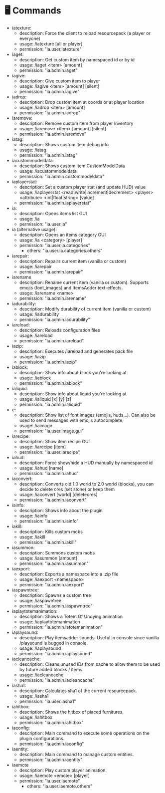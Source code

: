 # 🖥 Commands

* iatexture:
  * description: Force the client to reload resourcepack (a player or everyone)
  * usage: /iatexture \[all or player]
  * permission: "ia.user.iatexture"
* iaget:
  * description: Get custom item by namespaced id or by id
  * usage: /iaget \<item> \[amount]
  * permission: "ia.admin.iaget"
* iagive:
  * description: Give custom item to player
  * usage: /iagive \<item> \[amount] \[silent]
  * permission: "ia.admin.iagive"
* iadrop:
  * description: Drop custom item at coords or at player location
  * usage: /iadrop \<item> \[amount]
  * permission: "ia.admin.iadrop"
* iaremove:
  * description: Remove custom item from player inventory
  * usage: /iaremove \<item> \[amount] \[silent]
  * permission: "ia.admin.iaremove"
* iatag:
  * description: Shows custom item debug info
  * usage: /iatag
  * permission: "ia.admin.iatag"
* iacustommodeldata:
  * description: Shows custom item CustomModelData
  * usage: /iacustommodeldata
  * permission: "ia.admin.custommodeldata"
* iaplayerstat:
  * description: Set a custom player stat (and update HUD) value
  * usage: /iaplayerstat \<read|write|increment|decrement> \<player> \<attribute> \<int|float|string> \[value]
  * permission: "ia.admin.iaplayerstat"
* ia:
  * description: Opens items list GUI
  * usage: /ia
  * permission: "ia.user.ia"
* ia (alternative usage):
  * description: Opens an items category GUI
  * usage: /ia \<category> \[player]
  * permission: "ia.user.ia.categories"
    * others: "ia.user.ia.categories.others"
* iarepair:
  * description: Repairs current item (vanilla or custom)
  * usage: /iarepair
  * permission: "ia.admin.iarepair"
* iarename
  * description: Rename current item (vanilla or custom). Supports emojis (font\_images) and ItemsAdder text-effects.
  * usage: /iarename \<name>
  * permission: "ia.admin.iarename"
* iadurability:
  * description: Modify durability of current item (vanilla or custom)
  * usage: /iadurability
  * permission: "ia.admin.iadurability"
* iareload:
  * description: Reloads configuration files
  * usage: /iareload
  * permission: "ia.admin.iareload"
* iazip:
  * description: Executes /iareload and generates pack file
  * usage: /iazip
  * permission: "ia.admin.iazip"
* iablock:
  * description: Show info about block you're looking at
  * usage: /iablock
  * permission: "ia.admin.iablock"
* ialiquid:
  * description: Show info about liquid you're looking at
  * usage: /ialiquid \[x] \[y] \[z]
  * permission: "ia.admin.ialiquid"
* e:
  * description: Show list of font images (emojis, huds...). Can also be used to send messages with emojis autocomplete.
  * usage: /iaimage
  * permission: "ia.user.image.gui"
* iarecipe:
  * description: Show item recipe GUI
  * usage: /iarecipe \[item]
  * permission: "ia.user.iarecipe"
* iahud:
  * description: Force show/hide a HUD manually by namespaced id
  * usage: /iahud \[name]
  * permission: "ia.admin.iahud"
* iaconvert:
  * description: Converts old 1.0 world to 2.0 world (blocks), you can decide to delete ores (set stone) or keep them
  * usage: /iaconvert \[world] \[deleteores]
  * permission: "ia.admin.iaconvert"
* iainfo:
  * description: Shows info about the plugin
  * usage: /iainfo
  * permission: "ia.admin.iainfo"
* iakill:
  * description: Kills custom mobs
  * usage: /iakill
  * permission: "ia.admin.iakill"
* iasummon:
  * description: Summons custom mobs
  * usage: /iasummon \[amount]
  * permission: "ia.admin.iasummon"
* iaexport:
  * description: Exports a namespace into a .zip file
  * usage: /iaexport \<namespace>
  * permission: "ia.admin.iaexport"
* iaspawntree:
  * description: Spawns a custom tree
  * usage: /iaspawntree
  * permission: "ia.admin.iaspawntree"
* iaplaytotemanimation:
  * description: Shows a Totem Of Undying animation
  * usage: /iaplaytotemanimation
  * permission: "ia.admin.iatotemanimation"
* iaplaysound:
  * description: Play itemsadder sounds. Useful in console since vanilla /playsound is bugged in console.
  * usage: /iaplaysound
  * permission: "ia.admin.iaplaysound"
* iacleancache:
  * description: Cleans unused IDs from cache to allow them to be used by future added blocks / items.
  * usage: /iacleancache
  * permission: "ia.admin.iacleancache"
* iasha1:
  * description: Calculates sha1 of the current resourcepack.
  * usage: /iasha1
  * permission: "ia.user.iasha1"
* iahitbox:
  * description: Shows the hitbox of placed furnitures.
  * usage: /iahitbox
  * permission: "ia.admin.iahitbox"
* iaconfig:
  * description: Main command to execute some operations on the plugin configurations.
  * permission: "ia.admin.iaconfig"
* iaentity:
  * description: Main command to manage custom entities.
  * permission: "ia.admin.iaentity"
* iaemote
  * description: Play custom player animation.
  * usage: /iaemote \<emote> \[player]
  * permission: "ia.user.iaemote"
    * others: "ia.user.iaemote.others"
